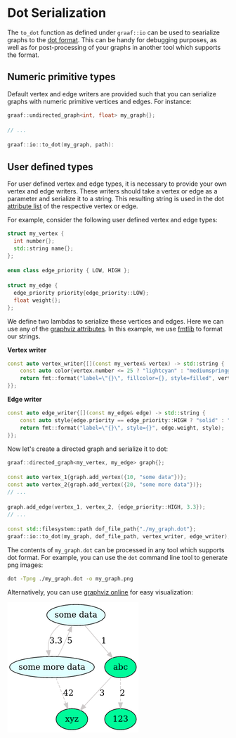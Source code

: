 # Dot Serialization

The `to_dot` function as defined under `graaf::io` can be used to searialize graphs to the [dot format](https://graphviz.org/doc/info/lang.html). This can be handy for debugging purposes, as well as for post-processing of your graphs in another tool which supports the format.

## Numeric primitive types

Default vertex and edge writers are provided such that you can serialize graphs with numeric primitive vertices and edges. For instance:

```c++
graaf::undirected_graph<int, float> my_graph{};

// ...

graaf::io::to_dot(my_graph, path):
```

## User defined types
For user defined vertex and edge types, it is necessary to provide your own vertex and edge writers. These writers should take a vertex or edge as a parameter and serialize it to a string. This resulting string is used in the dot [attribute list](https://graphviz.org/doc/info/attrs.html) of the respective vertex or edge.

For example, consider the following user defined vertex and edge types:

```c++
struct my_vertex {
  int number{};
  std::string name{};
};

enum class edge_priority { LOW, HIGH };

struct my_edge {
  edge_priority priority{edge_priority::LOW};
  float weight{};
};
```

We define two lambdas to serialize these vertices and edges. Here we can use any of the [graphviz attributes](https://graphviz.org/doc/info/attrs.html). In this example, we use [fmtlib](https://github.com/fmtlib/fmt) to format our strings.

**Vertex writer**

```c++
const auto vertex_writer{[](const my_vertex& vertex) -> std::string {
    const auto color{vertex.number <= 25 ? "lightcyan" : "mediumspringgreen"};
    return fmt::format("label=\"{}\", fillcolor={}, style=filled", vertex.name, color);
}};
```

**Edge writer**

```c++
const auto edge_writer{[](const my_edge& edge) -> std::string {
    const auto style{edge.priority == edge_priority::HIGH ? "solid" : "dashed"};
    return fmt::format("label=\"{}\", style={}", edge.weight, style);
}};
```

Now let's create a directed graph and serialize it to dot:

```c++
graaf::directed_graph<my_vertex, my_edge> graph{};

const auto vertex_1{graph.add_vertex({10, "some data"})};
const auto vertex_2{graph.add_vertex({20, "some more data"})};
// ...

graph.add_edge(vertex_1, vertex_2, {edge_priority::HIGH, 3.3});
// ...

const std::filesystem::path dof_file_path{"./my_graph.dot"};
graaf::io::to_dot(my_graph, dof_file_path, vertex_writer, edge_writer);
```

The contents of `my_graph.dot` can be processed in any tool which supports dot format. For example, you can use the `dot` command line tool to generate png images:

```bash
dot -Tpng ./my_graph.dot -o my_graph.png
```

 Alternatively, you can use [graphviz online](https://dreampuf.github.io/GraphvizOnline/#digraph%20G%20%7B%0A%0A%20%20subgraph%20cluster_0%20%7B%0A%20%20%20%20style%3Dfilled%3B%0A%20%20%20%20color%3Dlightgrey%3B%0A%20%20%20%20node%20%5Bstyle%3Dfilled%2Ccolor%3Dwhite%5D%3B%0A%20%20%20%20a0%20-%3E%20a1%20-%3E%20a2%20-%3E%20a3%3B%0A%20%20%20%20label%20%3D%20%22process%20%231%22%3B%0A%20%20%7D%0A%0A%20%20subgraph%20cluster_1%20%7B%0A%20%20%20%20node%20%5Bstyle%3Dfilled%5D%3B%0A%20%20%20%20b0%20-%3E%20b1%20-%3E%20b2%20-%3E%20b3%3B%0A%20%20%20%20label%20%3D%20%22process%20%232%22%3B%0A%20%20%20%20color%3Dblue%0A%20%20%7D%0A%20%20start%20-%3E%20a0%3B%0A%20%20start%20-%3E%20b0%3B%0A%20%20a1%20-%3E%20b3%3B%0A%20%20b2%20-%3E%20a3%3B%0A%20%20a3%20-%3E%20a0%3B%0A%20%20a3%20-%3E%20end%3B%0A%20%20b3%20-%3E%20end%3B%0A%0A%20%20start%20%5Bshape%3DMdiamond%5D%3B%0A%20%20end%20%5Bshape%3DMsquare%5D%3B%0A%7D) for easy visualization:

![my_graph](./graph.png)